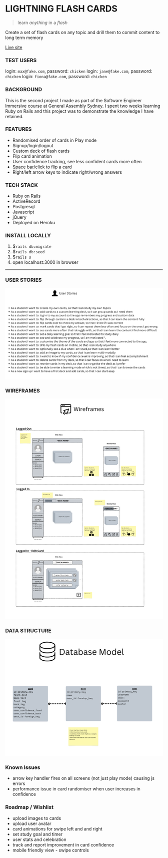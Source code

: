 # LIGHTNING FLASH CARDS
>learn *anything* in a *flash*

Create a set of flash cards
on any topic
and drill them to commit content to
long term memory

[Live site](https://lightning-flash-cards.herokuapp.com/)

### TEST USERS
login: `max@fake.com`, password: `chicken`
login: `jane@fake.com`, password: `chicken`
login: `fiona@fake.com`, password: `chicken`

### BACKGROUND
This is the second project I made as part of the Software Engineer Immersive course at General Assembly Sydney.
I spent two weeks learning Ruby on Rails and this project was to demonstrate the knowledge I have retained.

### FEATURES
- Randomised order of cards in Play mode
- Signup/login/logout
- Custom deck of flash cards
- Flip card animation
- User confidence tracking, see less confident cards more often
- Space bar/click to flip a card
- Right/left arrow keys to indicate right/wrong answers

### TECH STACK
- Ruby on Rails
- ActiveRecord
- Postgresql
- Javascript
- jQuery
- Deployed on Heroku

### INSTALL LOCALLY
1. $`rails db:migrate`
1. $`rails db:seed`
1. $`rails s`
1. open localhost:3000 in browser

---
### USER STORIES
![User Stories](app/assets/images/user_stories.png)

### WIREFRAMES
![Wireframes](app/assets/images/wireframes.png)

### DATA STRUCTURE
![Data Structure](app/assets/images/data_structure.png)

### Known Issues
- arrow key handler fires on all screens (not just play mode) causing js errors
- performance issue in card randomiser when user increases in confidence  

### Roadmap / Wishlist
- upload images to cards
- upload user avatar
- card animations for swipe left and and right
- set study goal and timer
- user stats and celebration 
- track and report improvement in card confidence 
- mobile friendly view - swipe controls